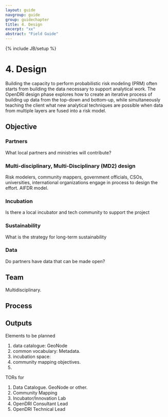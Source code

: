 ```yaml
---
layout: guide
navgroup: guide
group: guidechapter
title: 4. Design
excerpt: "xx"
abstract: "Field Guide"
---
```

{% include JB/setup %}

# 4.	Design
Building the capacity to perform probabilistic risk modeling (PRM) often starts from building the data necessary to support analytical work. The OpenDRI design phase explores how to create an iterative process of building up data from the top-down and bottom-up, while simultaneously teaching the client what new analytical techniques are possible when data from multiple layers are fused into a risk model.

## Objective

### Partners
What local partners and ministries will contribute?

### Multi-disciplinary, Multi-Disciplinary (MD2) design
Risk modelers, community mappers, government officials, CSOs, universities, international organizations engage in process to design the effort. AIFDR model. 

### Incubation
Is there a local incubator and tech community to support the project

### Sustainability
What is the strategy for long-term sustainability

### Data
Do partners have data that can be made open?

## Team
Multidisciplinary. 

## Process


## Outputs

Elements to be planned

1. data catalogue: GeoNode
2. common vocabulary: Metadata.
3. incubation space: 
4. community mapping objectives. 
5. 

TORs for

1. Data Catalogue. GeoNode or other.
2. Community Mapping
3. Incubator/Innovation Lab
4. OpenDRI Consultant Lead
5. OpenDRI Technical Lead





